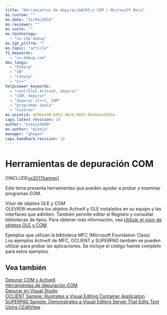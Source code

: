 ```yaml
---
title: "Herramientas de depuraci&#243;n COM | Microsoft Docs"
ms.custom: ""
ms.date: "11/04/2016"
ms.reviewer: ""
ms.suite: ""
ms.technology: 
  - "vs-ide-debug"
ms.tgt_pltfrm: ""
ms.topic: "article"
f1_keywords: 
  - "vs.debug.com"
dev_langs: 
  - "FSharp"
  - "VB"
  - "CSharp"
  - "C++"
helpviewer_keywords: 
  - "controles ActiveX, depurar"
  - "COM, depurar"
  - "depurar [C++], COM"
  - "programas espía"
  - "visores"
ms.assetid: 4296ad30-6952-46cb-b002-6b34eee1993a
caps.latest.revision: 18
author: "mikejo5000"
ms.author: "mikejo"
manager: "ghogen"
caps.handback.revision: 18
---
```

# Herramientas de depuraci&#243;n COM
[!INCLUDE[vs2017banner](../code-quality/includes/vs2017banner.md)]

Este tema presenta herramientas que pueden ayudar a probar y examinar programas COM.  
  
 Visor de objetos OLE y COM  
 OLEVIEW muestra los objetos ActiveX y OLE instalados en su equipo y las interfaces que admiten.  También permite editar el Registro y consultar bibliotecas de tipos.  Para obtener más información, vea [Utilizar el visor de objetos OLE y COM](/visual-cpp/data/ado-rdo/using-the-ole-com-object-viewer).  
  
 Ejemplos que utilizan la biblioteca MFC \(Microsoft Foundation Class\)  
 Los ejemplos ActiveX de MFC, OCLIENT y SUPERPAD también se pueden utilizar para probar las aplicaciones.  Se incluye el código fuente completo para estos ejemplos.  
  
## Vea también  
 [Depurar COM y ActiveX](../debugger/com-and-activex-debugging.md)   
 [Herramientas de depuración COM](../debugger/com-debugging-tools.md)   
 [Depurar en Visual Studio](../debugger/debugging-in-visual-studio.md)   
 [OCLIENT Sample: Illustrates a Visual Editing Container Application](http://msdn.microsoft.com/es-es/8cd5c234-9a4e-4934-8f5d-bac189ad92c4)   
 [SUPERPAD Sample: Demonstrates a Visual Editing Server That Edits Text Using CEditView](http://msdn.microsoft.com/es-es/7b14e975-d986-4e6a-8289-226485cfcb72)